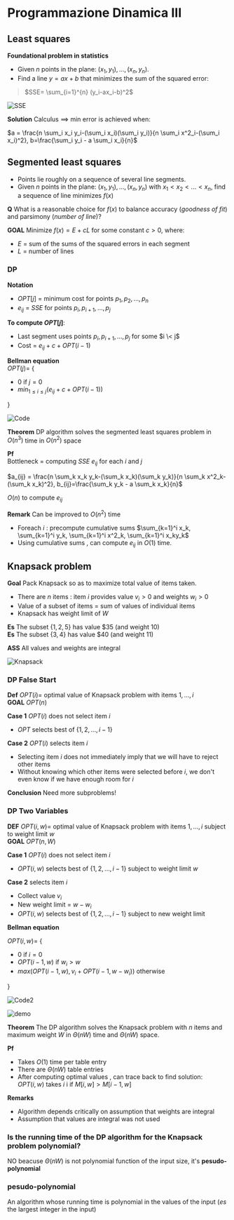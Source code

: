 # Programmazione Dinamica III  
## Least squares  
**Foundational problem in statistics**  

+ Given $n$ points in the plane: $(x_1,y_1),...,(x_n,y_n)$.  
+ Find a line $y = ax + b$ that minimizes the sum of the squared error:  

> $SSE= \sum_{i=1}^{n} (y_i-ax_i-b)^2$   

![SSE](./Screen/SSE.png)  

**Solution** Calculus $\implies$ min error is achieved when:  

$a = \frac{n \sum_i x_i y_i-(\sum_i x_i)(\sum_i y_i)}{n \sum_i x^2_i-(\sum_i x_i)^2}, b=\frac{\sum_i y_i - a \sum_i x_i}{n}$  

## Segmented least squares  
+ Points lie roughly on a sequence of several line segments.  
+ Given $n$ points in the plane: $(x_1,y_1),...,(x_n,y_n)$ with $x_1 < x_2 < ... < x_n$, find a sequence of line minimizes $f(x)$  

**Q** What is a reasonable choice for $f(x)$ to balance accuracy (*goodness of fit*) and parsimony (*number of line*)?  

**GOAL** Minimize $f(x) = E+ cL$ for some constant $c > 0$, where:  
+ $E$ = sum of the sums of the squared errors in each segment   
+ $L$ = number of lines  

### DP  

**Notation**  
+ $OPT[j]$ = minimum cost for points $p_1,p_2,...,p_n$  
+ $e_{ij}$ = $SSE$ for points $p_i,p_{i+1},...,p_j$  

**To compute $OPT[j]$**:  
+ Last segment uses points $p_i,p_{i+1},...,p_j$ for some $i \< j$  
+ Cost = $e_{ij} + c + OPT(i-1)$  

**Bellman equation**  
$OPT(j) =$ {  

+ $0$ if $j=0$  
+ $min_{1\le i \le j}(e_{ij}+c+OPT(i-1))$  

}

![Code](./Screen/codeSSE.png)  

**Theorem** DP algorithm solves the segmented least squares problem in $O(n^3)$ time in $O(n^2)$ space  

**Pf**  
Bottleneck = computing $SSE$ $e_{ij}$ for each $i$ and $j$  

$a_{ij} = \frac{n \sum_k x_k y_k-(\sum_k x_k)(\sum_k y_k)}{n \sum_k x^2_k-(\sum_k x_k)^2}, b_{ij}=\frac{\sum_k y_k - a \sum_k x_k}{n}$  

$O(n)$ to compute $e_{ij}$  

**Remark** Can be improved to $O(n^2)$ time  

+ Foreach $i$ : precompute cumulative sums $\sum_{k=1}^i x_k, \sum_{k=1}^i y_k, \sum_{k=1}^i x^2_k, \sum_{k=1}^i x_ky_k$  
+ Using cumulative sums , can compute $e_{ij}$ in $O(1)$ time.  

## Knapsack problem  

**Goal** Pack Knapsack so as to maximize total value of items taken.  
+ There are $n$ items : item $i$ provides value $v_i > 0$ and weights $w_i > 0$  
+ Value of a subset of items = sum of values of individual items   
+ Knapsack has weight limit of $W$  

**Es** The subset $\{ 1,2,5 \}$ has value $\$ 35$ (and weight 10)  
**Es** The subset $\{ 3,4 \}$ has value $\$ 40$ (and weight 11)  

**ASS** All values and weights are integral  

![Knapsack](./Screen/Knapsack.png)  

### DP False Start  

**Def** $OPT(i)=$ optimal value of Knapsack problem with items $1,...,i$  
**GOAL** $OPT(n)$  

**Case 1** $OPT(i)$ does not select item $i$  
+ $OPT$ selects best of $\{ 1,2,...,i-1 \}$  

**Case 2** $OPT(i)$ selects item $i$  
+ Selecting item $i$ does not immediately imply that we will have to reject other items  
+ Without knowing which other items were selected before $i$, we don't even know if we have enough room for $i$  

**Conclusion** Need more subproblems!  

### DP Two Variables  

**DEF** $OPT(i,w)=$ optimal value of Knapsack problem with items $1,...,i$ subject to weight limit $w$  
**GOAL** $OPT(n,W)$  

**Case 1**  $OPT(i)$ does not select item $i$  
+ $OPT(i,w)$ selects best of $\{ 1,2,...,i-1 \}$ subject to weight limit $w$  

**Case 2** selects item $i$  
+ Collect value $v_i$  
+ New weight limit = $w-w_i$  
+ $OPT(i,w)$ selects best of $\{ 1,2,...,i-1 \}$ subject to new weight limit  

**Bellman equation**  

$OPT(i,w)=$ {  
+ $0$ if $i=0$  
+ $OPT(i-1,w)$ if $w_i > w$  
+ $max(OPT(i-1,w),v_i+OPT(i-1,w-w_i))$ otherwise  

}  

![Code2](./Screen/codeKnapsack.png)  

![demo](./Screen/demoKnapsack.png)  

**Theorem** The DP algorithm solves the Knapsack problem with $n$ items and maximum weight $W$ in $\Theta(nW)$ time and $\Theta(nW)$ space.  

**Pf**  
+ Takes $O(1)$ time per table entry  
+ There are $\Theta(nW)$ table entries  
+ After computing optimal values , can trace back to find solution:  
$OPT(i,w)$ takes $i$ i if $M[i,w] > M[i-1,w]$  

**Remarks**  
+ Algorithm depends critically on assumption that weights are integral  
+ Assumption that values are integral was not used  

### Is the running time of the DP algorithm for the Knapsack problem polynomial?  

NO beacuse $\Theta(nW)$ is not polynomial function of the input size, it's **pesudo-polynomial**  

### pesudo-polynomial  

An algorithm whose running time is polynomial in the values of the input (*es* the largest integer in the input)





